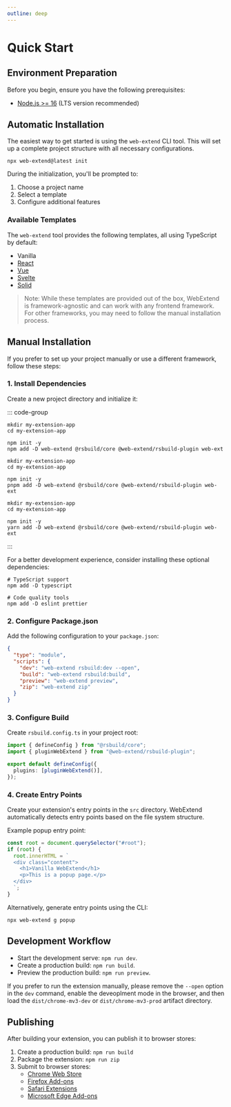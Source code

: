 ```yaml
---
outline: deep
---
```


# Quick Start

## Environment Preparation

Before you begin, ensure you have the following prerequisites:

- [Node.js >= 16](https://nodejs.org/en/download) (LTS version recommended)

## Automatic Installation

The easiest way to get started is using the `web-extend` CLI tool. This will set up a complete project structure with all necessary configurations.

```shell
npx web-extend@latest init
```

During the initialization, you'll be prompted to:

1. Choose a project name
2. Select a template
3. Configure additional features

### Available Templates

The `web-extend` tool provides the following templates, all using TypeScript by default:

- Vanilla
- [React](https://react.dev/)
- [Vue](https://vuejs.org/)
- [Svelte](https://svelte.dev/)
- [Solid](https://www.solidjs.com/)

> Note: While these templates are provided out of the box, WebExtend is framework-agnostic and can work with any frontend framework. For other frameworks, you may need to follow the manual installation process.

## Manual Installation

If you prefer to set up your project manually or use a different framework, follow these steps:

### 1. Install Dependencies

Create a new project directory and initialize it:

::: code-group

```shell [npm]
mkdir my-extension-app
cd my-extension-app

npm init -y
npm add -D web-extend @rsbuild/core @web-extend/rsbuild-plugin web-ext
```

```shell [pnpm]
mkdir my-extension-app
cd my-extension-app

npm init -y
pnpm add -D web-extend @rsbuild/core @web-extend/rsbuild-plugin web-ext
```

```shell [yarn]
mkdir my-extension-app
cd my-extension-app

npm init -y
yarn add -D web-extend @rsbuild/core @web-extend/rsbuild-plugin web-ext
```

:::

For a better development experience, consider installing these optional dependencies:

```shell
# TypeScript support
npm add -D typescript

# Code quality tools
npm add -D eslint prettier
```

### 2. Configure Package.json

Add the following configuration to your `package.json`:

```json [package.json]
{
  "type": "module",
  "scripts": {
    "dev": "web-extend rsbuild:dev --open",
    "build": "web-extend rsbuild:build",
    "preview": "web-extend preview",
    "zip": "web-extend zip"
  }
}
```

### 3. Configure Build

Create `rsbuild.config.ts` in your project root:

```ts [rsbuild.config.ts]
import { defineConfig } from "@rsbuild/core";
import { pluginWebExtend } from "@web-extend/rsbuild-plugin";

export default defineConfig({
  plugins: [pluginWebExtend()],
});
```

### 4. Create Entry Points

Create your extension's entry points in the `src` directory. WebExtend automatically detects entry points based on the file system structure.

Example popup entry point:

```ts [src/popup.ts]
const root = document.querySelector("#root");
if (root) {
  root.innerHTML = `
  <div class="content">
    <h1>Vanilla WebExtend</h1>
    <p>This is a popup page.</p>
  </div>
  `;
}
```

Alternatively, generate entry points using the CLI:

```shell
npx web-extend g popup
```

## Development Workflow

- Start the development serve: `npm run dev`.
- Create a production build: `npm run build`.
- Preview the production build: `npm run preview`.

If you prefer to run the extension manually, please remove the `--open` option in the `dev` command, enable the deveoplment mode in the browser, and then load the `dist/chrome-mv3-dev` or `dist/chrome-mv3-prod` artifact directory.

## Publishing

After building your extension, you can publish it to browser stores:

1. Create a production build: `npm run build`
2. Package the extension: `npm run zip`
3. Submit to browser stores:
   - [Chrome Web Store](https://developer.chrome.com/docs/webstore/publish/)
   - [Firefox Add-ons](https://extensionworkshop.com/documentation/publish/submitting-an-add-on/)
   - [Safari Extensions](https://developer.apple.com/documentation/safariservices/converting-a-web-extension-for-safari)
   - [Microsoft Edge Add-ons](https://learn.microsoft.com/en-us/microsoft-edge/extensions-chromium/publish/publish-extension)
